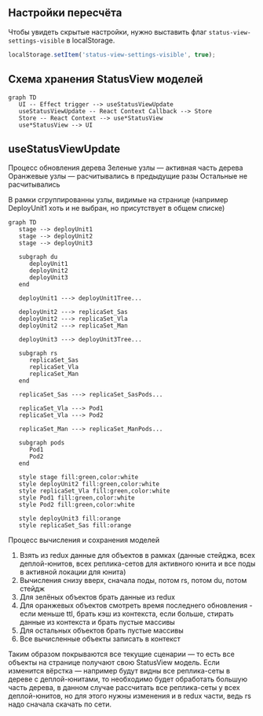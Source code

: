## Настройки пересчёта
Чтобы увидеть скрытые настройки, нужно выставить флаг `status-view-settings-visible` в localStorage.
```javascript
localStorage.setItem('status-view-settings-visible', true);
```

## Схема хранения StatusView моделей
```mermaid
graph TD
   UI -- Effect trigger --> useStatusViewUpdate
   useStatusViewUpdate -- React Context Callback --> Store
   Store -- React Context --> use*StatusView
   use*StatusView --> UI
```

## useStatusViewUpdate
Процесс обновления дерева
Зеленые узлы — активная часть дерева
Оранжевые узлы — расчитывались в предыдущие разы
Остальные не расчитывались

В рамки сгруппированны узлы, видимые на странице (например DeployUnit1 хоть и не выбран, но присутствует в общем списке)
```mermaid
graph TD
   stage --> deployUnit1
   stage --> deployUnit2
   stage --> deployUnit3

   subgraph du
      deployUnit1
      deployUnit2
      deployUnit3
   end

   deployUnit1 ---> deployUnit1Tree...

   deployUnit2 ---> replicaSet_Sas
   deployUnit2 ---> replicaSet_Vla
   deployUnit2 ---> replicaSet_Man

   deployUnit3 ---> deployUnit3Tree...

   subgraph rs
      replicaSet_Sas
      replicaSet_Vla
      replicaSet_Man
   end

   replicaSet_Sas ---> replicaSet_SasPods...

   replicaSet_Vla ---> Pod1
   replicaSet_Vla ---> Pod2

   replicaSet_Man ---> replicaSet_ManPods...

   subgraph pods
      Pod1
      Pod2
   end

   style stage fill:green,color:white
   style deployUnit2 fill:green,color:white
   style replicaSet_Vla fill:green,color:white
   style Pod1 fill:green,color:white
   style Pod2 fill:green,color:white

   style deployUnit3 fill:orange
   style replicaSet_Sas fill:orange

```

Процесс вычисления и сохранения моделей
1. Взять из redux данные для объектов в рамках (данные стейджа, всех деплой-юнитов, всех реплика-сетов для активного юнита и все поды в активной локации для юнита)
1. Вычисления снизу вверх, сначала поды, потом rs, потом du, потом стейдж
1. Для зелёных объектов брать данные из redux
1. Для оранжевых объектов смотреть время последнего обновления - если меньше ttl, брать кэш из контекста, если больше, стирать данные из контекста и брать пустые массивы
1. Для остальных объектов брать пустые массивы
1. Все вычисленные объекты записать в контекст

Таким образом покрываются все текущие сценарии — то есть все объекты на странице получают свою StatusView модель. Если изменится вёрстка — например будут видны все реплика-сеты в дереве с деплой-юнитами, то необходимо будет обработать большую часть дерева, в данном случае рассчитать все реплика-сеты у всех деплой-юнитов, но для этого нужны изменения и в redux части, ведь rs надо сначала скачать по сети.

